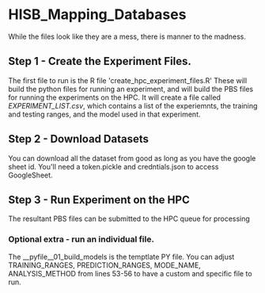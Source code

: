 # HISB_Mapping_Databases

While the files look like they are a mess, there is manner to the madness. 

## Step 1 - Create the Experiment Files.

The first file to run is the R file 'create_hpc_experiment_files.R'
These will build the python files for running an experiment, and will build the PBS files for running the experiments on the HPC. 
It will create a file called _EXPERIMENT_LIST.csv_, which contains a list of the experiemnts, the training and testing ranges, and the model used in that experiment. 

## Step 2 - Download Datasets

You can download all the dataset from good as long as you have the google sheet id. You'll need a token.pickle and credntials.json to access GoogleSheet. 

## Step 3 - Run Experiment on the HPC

The resultant PBS files can be submitted to the HPC queue for processing

### Optional extra - run an individual file.

The __pyfile__01_build_models is the temptlate PY file. You can adjust TRAINING_RANGES, PREDICTION_RANGES, MODE_NAME, ANALYSIS_METHOD from lines 53-56 to have a custom and specific file to run. 

